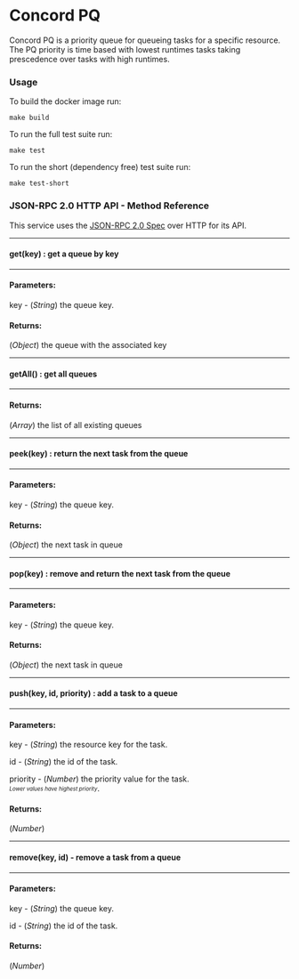 # Concord PQ

Concord PQ is a priority queue for queueing tasks for a specific resource.  The PQ priority is time based with lowest runtimes tasks taking prescedence over tasks with high runtimes.

### Usage
To build the docker image run:

`make build`

To run the full test suite run:

`make test`

To run the short (dependency free) test suite run:

`make test-short`

### JSON-RPC 2.0 HTTP API - Method Reference

This service uses the [JSON-RPC 2.0 Spec](http://www.jsonrpc.org/specification) over HTTP for its API.

---
#### get(key) : get a queue by key
---

#### Parameters:

key - (*String*) the queue key.

#### Returns:
(*Object*) the queue with the associated key

---
#### getAll() : get all queues
---

#### Returns:
(*Array*) the list of all existing queues 

---
#### peek(key) : return the next task from the queue
---

#### Parameters:

key - (*String*) the queue key.

#### Returns:
(*Object*) the next task in queue

---
#### pop(key) : remove and return the next task from the queue
---

#### Parameters:

key - (*String*) the queue key.

#### Returns:
(*Object*) the next task in queue

---
#### push(key, id, priority) : add a task to a queue
---

#### Parameters:

key - (*String*) the resource key for the task.

id - (*String*) the id of the task.

priority - (*Number*) the priority value for the task.  
<sub><sup>*Lower values have highest priority*</sup></sub>.

#### Returns:	
(*Number*)

---
#### remove(key, id) - remove a task from a queue
---

#### Parameters:

key - (*String*) the queue key.

id - (*String*) the id of the task.

#### Returns:
(*Number*)